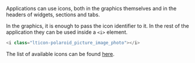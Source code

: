 Applications can use icons, both in the graphics themselves and in the
headers of widgets, sections and tabs.

In the graphics, it is enough to pass the icon identifier to it.
In the rest of the application they can be used inside a `<i>` element.

```javascript
<i class="lticon-polaroid_picture_image_photo"></i>
```

The list of available icons can be found
<a href="icons.pdf" download="icons.pdf" target="blank">here</a>.
